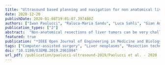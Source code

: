 ```yaml
---
title: "Ultrasound based planning and navigation for non anatomical liver resections — an ex-vivo study"
date: 2020-12-20
publishDate: 2020-01-08T19:01:07.397480Z
authors: ["Iwan Paolucci", "Raluca-Maria Sandu", "Luca Sahli", "Gian Andrea Prevost", "Federico Storni", "Daniel Candinas", "Stefan Weber", "Anja Lachenmayer"]
publication_types: ["2"]
abstract:  "Non-anatomical resections of liver tumors can be very challenging as the surgeon cannot use anatomical landmarks on the liver surface or in the ultrasound image for guidance. This makes it difficult to achieve negative resection margins (R0) and still preserve as much healthy liver tissue as possible. Even though image-guided surgery systems have been introduced to overcome this challenge, they are still rarely used due to their inaccuracy, time-effort and complexity in usage and setup. We have developed a novel approach, which allows us to create an intra-operative resection plan using navigated ultrasound. First, the surface is scanned using a navigated ultrasound, followed by tumor segmentation on a midsection ultrasound image. Based on this information, the navigation system calculates an optimal resection strategy and displays it along with the tracked surgical instruments. In this study, this approach was evaluated by three experienced hepatobiliary surgeons on ex-vivo porcine models. Using this technique, an R0 resection could be achieved in 22 out of 23 (95.7% R0 resection rate) cases with a median resection margin of 5.9 mm (IQR 3.5 – 7.7 mm). The resection margin between operators 1,2 and 3 was 7.8 mm, 4.15 mm and 5.1 mm respectively (p = 0.054). This approach could represent a useful tool for intra-operative guidance in non-anatomical resection alongside conventional ultrasound guidance. However, instructions and training are essential especially if the operator has not used an image-guidance system before."
featured: true
publication: "*IEEE Open Journal of Engineering in Medicine and Biology*"
tags: ["Computer-assisted surgery", "Liver neoplasms", "Resection techniques", "Ultrasonography"]
doi: "10.1109/OJEMB.2019.2961094"
url_pdf: /publication/paolucci-ultrasound-2019/Paolucci et al. - 2020 - Ultrasound Based Planning and Navigation for Non-A.pdf
---
```

